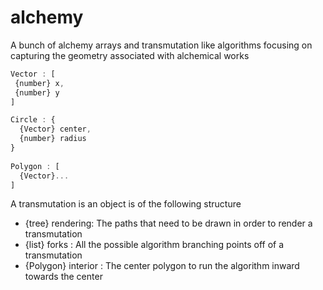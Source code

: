 # alchemy
A bunch of alchemy arrays and transmutation like algorithms focusing on capturing the geometry associated with alchemical works

```js
Vector : [
 {number} x,
 {number} y
]

Circle : {
  {Vector} center,
  {number} radius
}
 
Polygon : [
  {Vector}...
]
```

A transmutation is an object is of the following structure

+ {tree<strokes>} rendering: The paths that need to be drawn in order to render a transmutation
+ {list<Circle>} forks : All the possible algorithm branching points off of a transmutation
+ {Polygon} interior : The center polygon to run the algorithm inward towards the center